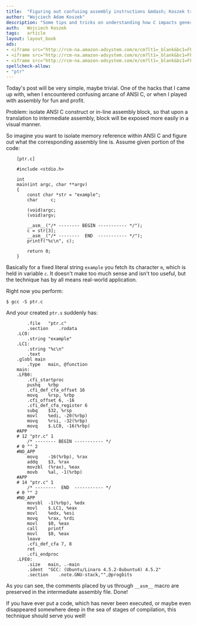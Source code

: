 ```yaml
---
title:	"Figuring out confusing assembly instructions &mdash; Koszek trick #2"
author: "Wojciech Adam Koszek"
description: "Some tips and tricks on understanding how C impacts generated assembler."
auth:	Wojciech Koszek
tags:	article
layout: layout_book
ads:
- <iframe src="http://rcm-na.amazon-adsystem.com/e/cm?lt1=_blank&bc1=FFFFFF&IS2=1&npa=1&bg1=FFFFFF&fc1=000000&lc1=000000&t=wkoszek-20&o=1&p=8&l=as4&m=amazon&f=ifr&ref=ss_til&asins=0131103628" style="width:120px;height:240px;" scrolling="no" marginwidth="0" marginheight="0" frameborder="0"></iframe>
- <iframe src="http://rcm-na.amazon-adsystem.com/e/cm?lt1=_blank&bc1=FFFFFF&IS2=1&npa=1&bg1=FFFFFF&fc1=000000&lc1=FF0000&t=wkoszek-20&o=1&p=8&l=as4&m=amazon&f=ifr&ref=ss_til&asins=0735619670" style="width:120px;height:240px;" scrolling="no" marginwidth="0" marginheight="0" frameborder="0"></iframe>
- <iframe src="http://rcm-na.amazon-adsystem.com/e/cm?lt1=_blank&bc1=FFFFFF&IS2=1&npa=1&bg1=FFFFFF&fc1=000000&lc1=FF0000&t=wkoszek-20&o=1&p=8&l=as4&m=amazon&f=ifr&ref=ss_til&asins=020161569X" style="width:120px;height:240px;" scrolling="no" marginwidth="0" marginheight="0" frameborder="0"></iframe>
spellcheck-allow:
- "ptr"
---
```


Today's post will be very simple, maybe trivial. One of the hacks that I came
up with, when I encountered confusing arcane of ANSI C, or when I played
with assembly for fun and profit.

Problem: isolate ANSI C construct or in-line assembly block, so that upon a
translation to intermediate assembly, block will be exposed more easily in a
visual manner.

So imagine you want to isolate memory reference within ANSI C and figure out
what the corresponding assembly line is. Assume given portion of the code:

```
	[ptr.c]

	#include <stdio.h>

	int
	main(int argc, char **argv)
	{
		const char *str = "example";
		char	 c;

		(void)argc;
		(void)argv;

		__asm__("/* -------- BEGIN ----------- */");
		c = str[3];
		__asm__("/* --------  END  ----------- */");
		printf("%c\n", c);

		return 0;
	}
```

Basically for a fixed literal string `example` you fetch its character `m`, which is
held in variable `c`. It doesn't make too much sense and isn't too useful,
but the technique has by all means real-world application.

Right now you perform:

	$ gcc -S ptr.c

And your created `ptr.s` suddenly has:

```
		.file	"ptr.c"
		.section	.rodata
	.LC0:
		.string	"example"
	.LC1:
		.string	"%c\n"
		.text
	.globl main
		.type	main, @function
	main:
	.LFB0:
		.cfi_startproc
		pushq	%rbp
		.cfi_def_cfa_offset 16
		movq	%rsp, %rbp
		.cfi_offset 6, -16
		.cfi_def_cfa_register 6
		subq	$32, %rsp
		movl	%edi, -20(%rbp)
		movq	%rsi, -32(%rbp)
		movq	$.LC0, -16(%rbp)
	#APP
	# 12 "ptr.c" 1
		/* -------- BEGIN ----------- */
	# 0 "" 2
	#NO_APP
		movq	-16(%rbp), %rax
		addq	$3, %rax
		movzbl	(%rax), %eax
		movb	%al, -1(%rbp)
	#APP
	# 14 "ptr.c" 1
		/* --------  END  ----------- */
	# 0 "" 2
	#NO_APP
		movsbl	-1(%rbp), %edx
		movl	$.LC1, %eax
		movl	%edx, %esi
		movq	%rax, %rdi
		movl	$0, %eax
		call	printf
		movl	$0, %eax
		leave
		.cfi_def_cfa 7, 8
		ret
		.cfi_endproc
	.LFE0:
		.size	main, .-main
		.ident	"GCC: (Ubuntu/Linaro 4.5.2-8ubuntu4) 4.5.2"
		.section	.note.GNU-stack,"",@progbits
```

As you can see, the comments placed by us through `__asm__` macro are
preserved in the intermediate assembly file. Done!

If you have ever put a code, which has never been executed, or maybe even
disappeared somewhere deep in the sea of stages of compilation, this
technique should serve you well!

